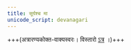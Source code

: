 ```yaml
---
title: सूर्यश्च मा
unicode_script: devanagari
---
```


+++(अत्रारण्यकोक्त-वाक्यस्वरः। विस्तारो [ऽत्र](../../../../sanskrit/shixaa/svaraH/) ।)+++
<div class="js_include" url="/vedAH/yajuH/taittirIyam/AraNyakam/vishvAsa-prastutiH/06/25_sUryash_cha/"  newLevelForH1="2" includeTitle="true"> </div>  

